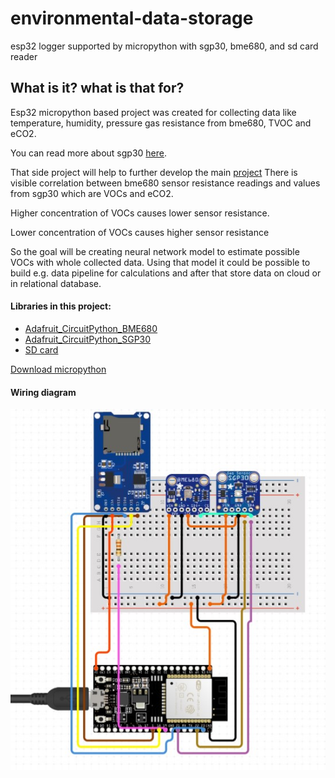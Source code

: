 # environmental-data-storage
esp32 logger supported by micropython with sgp30, bme680, and sd card reader

## What is it? what is that for? 

Esp32 micropython based project was created for collecting data like temperature, humidity, pressure gas resistance from bme680, TVOC and eCO2.

You can read more about sgp30 [here](https://github.com/winiar93/MicroLogger).

That side project will help to further develop the main [project](https://github.com/winiar93/raspberry-pi-bme680-logger)
There is visible correlation between bme680 sensor resistance readings and values from sgp30 which are VOCs and eCO2.

Higher concentration of VOCs causes lower sensor resistance.

Lower concentration of VOCs causes higher sensor resistance

So the goal will be creating neural network model to estimate possible VOCs with whole collected data.
Using that model it could be possible to build e.g. data pipeline for
calculations and after that store data on cloud or in relational database. 

#### Libraries in this project:
* [Adafruit_CircuitPython_BME680](https://github.com/adafruit/Adafruit_CircuitPython_BME680)
* [Adafruit_CircuitPython_SGP30](https://github.com/adafruit/Adafruit_CircuitPython_SGP30)
* [SD card ](https://techtotinker.blogspot.com/2021/04/023-esp32-micropython-how-to-use-sd.html)

[Download micropython](https://micropython.org/download/ESP32_S2_WROVER/)

#### Wiring diagram
![image info](wiring_diagram.jpg)
